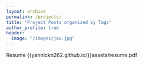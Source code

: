 ```yaml
---
layout: archive
permalink: /projects/
title: "Project Posts organized by Tags"
author_profile: true
header:
  image: "/images/jax.jpg"
---
```

Resume
{{yannickn262.github.io/}}assets/resume.pdf
